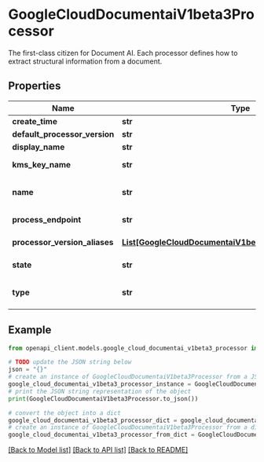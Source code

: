 # GoogleCloudDocumentaiV1beta3Processor

The first-class citizen for Document AI. Each processor defines how to extract structural information from a document.

## Properties

Name | Type | Description | Notes
------------ | ------------- | ------------- | -------------
**create_time** | **str** | The time the processor was created. | [optional] 
**default_processor_version** | **str** | The default processor version. | [optional] 
**display_name** | **str** | The display name of the processor. | [optional] 
**kms_key_name** | **str** | The [KMS key](https://cloud.google.com/security-key-management) used for encryption and decryption in CMEK scenarios. | [optional] 
**name** | **str** | Output only. Immutable. The resource name of the processor. Format: &#x60;projects/{project}/locations/{location}/processors/{processor}&#x60; | [optional] [readonly] 
**process_endpoint** | **str** | Output only. Immutable. The http endpoint that can be called to invoke processing. | [optional] [readonly] 
**processor_version_aliases** | [**List[GoogleCloudDocumentaiV1beta3ProcessorVersionAlias]**](GoogleCloudDocumentaiV1beta3ProcessorVersionAlias.md) | Output only. The processor version aliases. | [optional] [readonly] 
**state** | **str** | Output only. The state of the processor. | [optional] [readonly] 
**type** | **str** | The processor type, such as: &#x60;OCR_PROCESSOR&#x60;, &#x60;INVOICE_PROCESSOR&#x60;. To get a list of processor types, see FetchProcessorTypes. | [optional] 

## Example

```python
from openapi_client.models.google_cloud_documentai_v1beta3_processor import GoogleCloudDocumentaiV1beta3Processor

# TODO update the JSON string below
json = "{}"
# create an instance of GoogleCloudDocumentaiV1beta3Processor from a JSON string
google_cloud_documentai_v1beta3_processor_instance = GoogleCloudDocumentaiV1beta3Processor.from_json(json)
# print the JSON string representation of the object
print(GoogleCloudDocumentaiV1beta3Processor.to_json())

# convert the object into a dict
google_cloud_documentai_v1beta3_processor_dict = google_cloud_documentai_v1beta3_processor_instance.to_dict()
# create an instance of GoogleCloudDocumentaiV1beta3Processor from a dict
google_cloud_documentai_v1beta3_processor_from_dict = GoogleCloudDocumentaiV1beta3Processor.from_dict(google_cloud_documentai_v1beta3_processor_dict)
```
[[Back to Model list]](../README.md#documentation-for-models) [[Back to API list]](../README.md#documentation-for-api-endpoints) [[Back to README]](../README.md)


